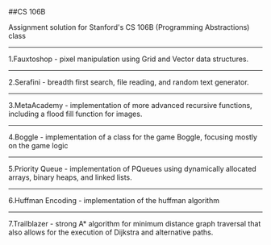 ##CS 106B

Assignment solution for Stanford's CS 106B (Programming Abstractions) class
***
1.Fauxtoshop - pixel manipulation using Grid and Vector data structures.
***
2.Serafini - breadth first search, file reading, and random text generator.
***
3.MetaAcademy - implementation of more advanced recursive functions, including a flood fill function for images.
***
4.Boggle - implementation of a class for the game Boggle, focusing mostly on the game logic
***
5.Priority Queue - implementation of PQueues using dynamically allocated arrays, binary heaps, and linked lists.
***
6.Huffman Encoding - implementation of the huffman algorithm
***
7.Trailblazer - strong A* algorithm for minimum distance graph traversal that also allows for the execution of Dijkstra and alternative paths.
